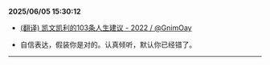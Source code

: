 
**2025/06/05 15:30:12**

- [(翻译) 凯文凯利的103条人生建议 - 2022 / @GnimOay](https://2019.gnimoay.com/c152a0e134f44d86b9ea351372ef207f)

- 自信表达，假装你是对的。认真倾听，默认你已经错了。


---

